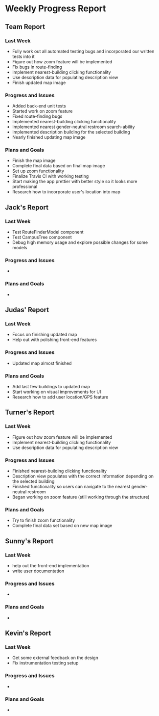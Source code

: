# Weekly Progress Report
## Team Report
### Last Week
* Fully work out all automated testing bugs and incorporated our written tests into it
* Figure out how zoom feature will be implemented
* Fix bugs in route-finding
* Implement nearest-building clicking functionality
* Use description data for populating description view
* Finish updated map image
### Progress and Issues
* Added back-end unit tests
* Started work on zoom feature
* Fixed route-finding bugs
* Implemented nearest-building clicking functionality
* Implemented nearest gender-neutral restroom search-ability
* Implemented description building for the selected building
* Nearly finished updating map image
### Plans and Goals
* Finish the map image
* Complete final data based on final map image
* Set up zoom functionality
* Finalize Travis CI with working testing
* Start making the app prettier with better style so it looks more professional
* Research how to incorporate user's location into map
## Jack's Report
### Last Week
* Test RouteFinderModel component
* Test CampusTree component
* Debug high memory usage and explore possible changes for some models
### Progress and Issues
*
### Plans and Goals
*
## Judas' Report
### Last Week
* Focus on finishing updated map
* Help out with polishing front-end features
### Progress and Issues
* Updated map almost finished
### Plans and Goals
* Add last few buildings to updated map
* Start working on visual improvements for UI
* Research how to add user location/GPS feature
## Turner's Report
### Last Week
* Figure out how zoom feature will be implemented
* Implement nearest-building clicking functionality
* Use description data for populating description view
### Progress and Issues
* Finished nearest-building clicking functionality
* Description view populates with the correct information depending on the selected building
* Finished functionality so users can navigate to the nearest gender-neutral restroom
* Began working on zoom feature (still working through the structure)
### Plans and Goals
* Try to finish zoom functionality
* Complete final data set based on new map image
## Sunny's Report
### Last Week
* help out the front-end implementation
* write user documentation
### Progress and Issues
*
### Plans and Goals
*
## Kevin's Report
### Last Week
* Get some external feedback on the design
* Fix instrumentation testing setup
### Progress and Issues
*
### Plans and Goals
*